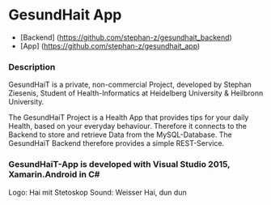 # GesundHait App

- [Backend] (https://github.com/stephan-z/gesundhait_backend)
- [App] (https://github.com/stephan-z/gesundhait_app)

### Description
GesundHaiT is a private, non-commercial Project, developed by Stephan Ziesenis, Student of Health-Informatics at Heidelberg University & Heilbronn University.

The GesundHaiT Project is a Health App that provides tips for your daily Health, based on your everyday behaviour.
Therefore it connects to the Backend to store and retrieve Data from the MySQL-Database. 
The GesundHaiT Backend therefore provides a simple REST-Service.

### GesundHaiT-App is developed with Visual Studio 2015, Xamarin.Android in C# #

Logo: Hai mit Stetoskop
Sound: Weisser Hai, dun dun